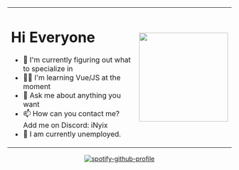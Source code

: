 <table>
  <tr>
    <td>
      <h1>Hi Everyone</h1>
      <ul>
        <li>🔭 I'm currently figuring out what to specialize in</li>
        <li>👨‍🎓 I'm learning Vue/JS at the moment</li>
        <li>💬 Ask me about anything you want</li>
        <li>📫 How can you contact me? Add me on Discord: iNyix</li>
        <li>💼 I am currently unemployed.</li>
      </ul>
    </td>
    <td>
      <img src="https://nya-network.com/assets/inyix-pfp.png" width="200">
    </td>
  </tr>
</table>

<p align="center">
  <a href="https://github.com/iNyix">
    <img src="https://spotify-github-profile.kittinanx.com/api/view?uid=31fgciokdiwq27yvijoieth6hayy&cover_image=true&theme=novatorem&show_offline=false&background_color=121212&interchange=false&bar_color=ff0000&bar_color_cover=false" alt="spotify-github-profile">
  </a>
</p>

